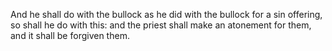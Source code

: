 And he shall do with the bullock as he did with the bullock for a sin offering, so shall he do with this: and the priest shall make an atonement for them, and it shall be forgiven them.
